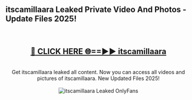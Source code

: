 <h2>itscamillaara Leaked Private Video And Photos - Update Files 2025!</h2>
<br>
<div align="center">
<h2><a href="https://top-ai-tools.click/QrbHav" rel="nofollow">🔴 CLICK HERE 🌐==►► itscamillaara</a></h2>
<br>
Get itscamillaara leaked all content. Now you can access all videos and pictures of itscamillaara. New Updated Files 2025!
<br>
<br>
<a href="https://top-ai-tools.click/QrbHav" rel="nofollow" data-target="animated-image.originalLink"><img src="https://i.ibb.co.com/WyWwxjT/player-gif2.gif" alt="itscamillaara Leaked  OnlyFans" style="max-width: 100%; display: inline-block;" data-target="animated-image.originalImage"></a>
</div>
<br>